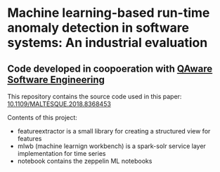 # Machine learning-based run-time anomaly detection in software systems: An industrial evaluation
## Code developed in coopoeration with [QAware Software Engineering](https://qaware.de)

This repository contains the source code used in this paper: [10.1109/MALTESQUE.2018.8368453](https://doi.org/10.1109/MALTESQUE.2018.8368453)

Contents of this project:
* featureextractor is a small library for creating a structured view for features
* mlwb (machine learnign workbench) is a spark-solr service layer implementation for time series
* notebook contains the zeppelin ML notebooks
